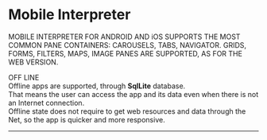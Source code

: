 # Mobile Interpreter

MOBILE INTERPRETER FOR ANDROID AND iOS SUPPORTS THE MOST COMMON PANE CONTAINERS: CAROUSELS, TABS, NAVIGATOR. GRIDS, FORMS, FILTERS, MAPS, IMAGE PANES ARE SUPPORTED, AS FOR THE WEB VERSION.

OFF LINE  
Offline apps are supported, through  **SqlLite** database.  
That means the user can access the app and its data even when there is not an Internet connection.  
Offline state does not require to get web resources and data through the Net, so the app is quicker and more responsive.

---



